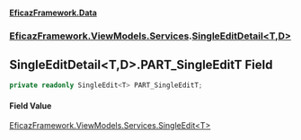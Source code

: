 #### [EficazFramework.Data](EficazFrameworkData.md 'EficazFramework Data')
### [EficazFramework.ViewModels.Services](EficazFrameworkData.md#EficazFramework.ViewModels.Services 'EficazFramework.ViewModels.Services').[SingleEditDetail&lt;T,D&gt;](EficazFramework.ViewModels.Services/SingleEditDetail_T,D_.md 'EficazFramework.ViewModels.Services.SingleEditDetail<T,D>')

## SingleEditDetail<T,D>.PART_SingleEditT Field

```csharp
private readonly SingleEdit<T> PART_SingleEditT;
```

#### Field Value
[EficazFramework.ViewModels.Services.SingleEdit&lt;](EficazFramework.ViewModels.Services/SingleEdit_T_.md 'EficazFramework.ViewModels.Services.SingleEdit<T>')[T](EficazFramework.ViewModels.Services/SingleEditDetail_T,D_.md#EficazFramework.ViewModels.Services.SingleEditDetail_T,D_.T 'EficazFramework.ViewModels.Services.SingleEditDetail<T,D>.T')[&gt;](EficazFramework.ViewModels.Services/SingleEdit_T_.md 'EficazFramework.ViewModels.Services.SingleEdit<T>')